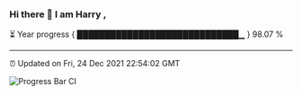 ### Hi there 👋 I am Harry , 

⏳ Year progress { █████████████████████████████▁ } 98.07 %

---

⏰ Updated on Fri, 24 Dec 2021 22:54:02 GMT

![Progress Bar CI](https://github.com/duykhang68/duykhang68/workflows/Progress%20Bar%20CI/badge.svg)
